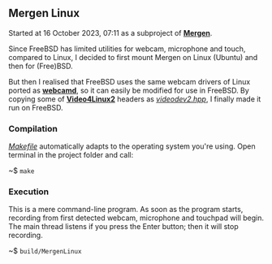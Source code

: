## Mergen Linux

Started at 16 October 2023, 07:11 as a subproject of [**Mergen**](https://github.com/fulcrum6378/mergen_android).

Since FreeBSD has limited utilities for webcam, microphone and touch, compared to Linux,
I decided to first mount Mergen on Linux (Ubuntu) and then for (Free)BSD.

But then I realised that FreeBSD uses the same webcam drivers of Linux
ported as [**webcamd**](https://github.com/hselasky/webcamd), so it can easily be modified for use in FreeBSD.
By copying some of [**Video4Linux2**](https://en.wikipedia.org/wiki/Video4Linux) headers
as [*videodev2.hpp*](vis/videodev2.hpp), I finally made it run on FreeBSD.

### Compilation

[*Makefile*](Makefile) automatically adapts to the operating system you're using.
Open terminal in the project folder and call:

~$ `make`

### Execution

This is a mere command-line program. As soon as the program starts,
recording from first detected webcam, microphone and touchpad will begin.
The main thread listens if you press the Enter button; then it will stop recording.

~$ `build/MergenLinux`
